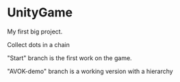 # UnityGame

My first big project.

Сollect dots in a chain

"Start" branch is the first work on the game.

"AVOK-demo" branch is a working version with a hierarchy
